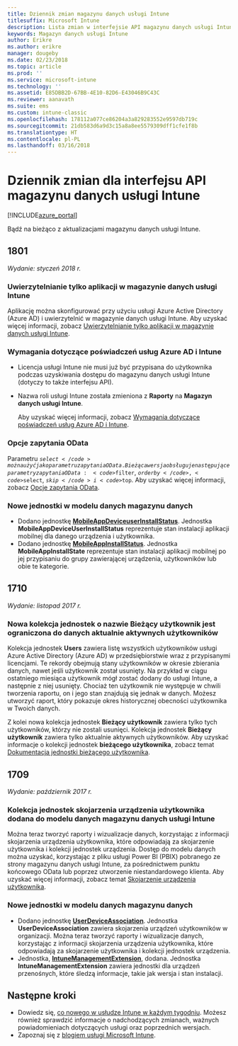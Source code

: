 ```yaml
---
title: Dziennik zmian magazynu danych usługi Intune
titlesuffix: Microsoft Intune
description: Lista zmian w interfejsie API magazynu danych usługi Intune.
keywords: Magazyn danych usługi Intune
author: Erikre
ms.author: erikre
manager: dougeby
ms.date: 02/23/2018
ms.topic: article
ms.prod: ''
ms.service: microsoft-intune
ms.technology: ''
ms.assetid: E85DBB2D-67BB-4E10-82D6-E43046B9C43C
ms.reviewer: aanavath
ms.suite: ems
ms.custom: intune-classic
ms.openlocfilehash: 178112a077ce86204a3a829283552e9597db719c
ms.sourcegitcommit: 21db583d6a9d3c15a8a8ee5579309dff1cfe1f8b
ms.translationtype: HT
ms.contentlocale: pl-PL
ms.lasthandoff: 03/16/2018
---
```

# <a name="change-log-for-the-intune-data-warehouse-api"></a>Dziennik zmian dla interfejsu API magazynu danych usługi Intune

[!INCLUDE[azure_portal](./includes/azure_portal.md)]

Bądź na bieżąco z aktualizacjami magazynu danych usługi Intune.

## <a name="1801"></a>1801
_Wydanie: styczeń 2018 r._

### <a name="intune-data-warehouse-application-only-authentication----1867540---"></a>Uwierzytelnianie tylko aplikacji w magazynie danych usługi Intune <!-- 1867540 -->

Aplikację można skonfigurować przy użyciu usługi Azure Active Directory (Azure AD) i uwierzytelnić w magazynie danych usługi Intune. Aby uzyskać więcej informacji, zobacz [Uwierzytelnianie tylko aplikacji w magazynie danych usługi Intune](data-warehouse-app-only-auth.md).

### <a name="azure-ad-and-intune-credential-requirements----2077525---"></a>Wymagania dotyczące poświadczeń usług Azure AD i Intune <!-- 2077525 -->

- Licencja usługi Intune nie musi już być przypisana do użytkownika podczas uzyskiwania dostępu do magazynu danych usługi Intune (dotyczy to także interfejsu API).
- Nazwa roli usługi Intune została zmieniona z **Raporty** na **Magazyn danych usługi Intune**. 

    Aby uzyskać więcej informacji, zobacz [Wymagania dotyczące poświadczeń usług Azure AD i Intune](reports-api-url.md#azure-ad-and-intune-credential-requirements).

### <a name="odata-query-options----2077711---"></a>Opcje zapytania OData <!-- 2077711 -->

Parametru <code>$select</code> można użyć jako parametru zapytania OData. Bieżąca wersja obsługuje następujące parametry zapytania OData: <code>$filter</code>, <code>$orderby</code>, <code>$select</code>, <code>$skip</code> i <code>$top</code>. Aby uzyskać więcej informacji, zobacz [Opcje zapytania OData](reports-api-url.md#odata-query-options).

### <a name="new-entities-in-the-in-data-warehouse-data-model----2077804---"></a>Nowe jednostki w modelu danych magazynu danych <!-- 2077804 -->

 - Dodano jednostkę [**MobileAppDeviceuserInstallStatus**](reports-ref-application.md#mobileappdeviceuserinstallstatus). Jednostka **MobileAppDeviceUserInstallStatus** reprezentuje stan instalacji aplikacji mobilnej dla danego urządzenia i użytkownika.
 - Dodano jednostkę [**MobileAppInstallStatus**](reports-ref-application.md#mobileappinstallstate). Jednostka **MobileAppInstallState** reprezentuje stan instalacji aplikacji mobilnej po jej przypisaniu do grupy zawierającej urządzenia, użytkowników lub obie te kategorie. 

## <a name="1710"></a>1710
_Wydanie: listopad 2017 r._

### <a name="a-new-entity-collection-named-current-user-is-limited-to-currently-active-user-data----1544273---"></a>Nowa kolekcja jednostek o nazwie Bieżący użytkownik jest ograniczona do danych aktualnie aktywnych użytkowników <!-- 1544273 -->

Kolekcja jednostek **Users** zawiera listę wszystkich użytkowników usługi Azure Active Directory (Azure AD) w przedsiębiorstwie wraz z przypisanymi licencjami. Te rekordy obejmują stany użytkowników w okresie zbierania danych, nawet jeśli użytkownik został usunięty. Na przykład w ciągu ostatniego miesiąca użytkownik mógł zostać dodany do usługi Intune, a następnie z niej usunięty. Chociaż ten użytkownik nie występuje w chwili tworzenia raportu, on i jego stan znajdują się jednak w danych. Możesz utworzyć raport, który pokazuje okres historycznej obecności użytkownika w Twoich danych.

Z kolei nowa kolekcja jednostek **Bieżący użytkownik** zawiera tylko tych użytkowników, którzy nie zostali usunięci. Kolekcja jednostek **Bieżący użytkownik** zawiera tylko aktualnie aktywnych użytkowników. Aby uzyskać informacje o kolekcji jednostek **bieżącego użytkownika**, zobacz temat [Dokumentacja jednostki bieżącego użytkownika](reports-ref-current-user.md).

## <a name="1709"></a>1709
_Wydanie: październik 2017 r._

### <a name="user-device-association-entity-collection-added-to-intune-data-warehouse-data-model----1187917---"></a>Kolekcja jednostek skojarzenia urządzenia użytkownika dodana do modelu danych magazynu danych usługi Intune <!-- 1187917 -->

Można teraz tworzyć raporty i wizualizacje danych, korzystając z informacji skojarzenia urządzenia użytkownika, które odpowiadają za skojarzenie użytkownika i kolekcji jednostek urządzenia. Dostęp do modelu danych można uzyskać, korzystając z pliku usługi Power BI (PBIX) pobranego ze strony magazynu danych usługi Intune, za pośrednictwem punktu końcowego OData lub poprzez utworzenie niestandardowego klienta. Aby uzyskać więcej informacji, zobacz temat [Skojarzenie urządzenia użytkownika](reports-ref-user-device.md).

### <a name="new-entities-in-the-in-data-warehouse-data-model----1479526--------"></a>Nowe jednostki w modelu danych magazynu danych <!-- 1479526 --><!-- -->

 - Dodano jednostkę [**UserDeviceAssociation**](reports-ref-user-device.md). Jednostka **UserDeviceAssociation** zawiera skojarzenia urządzeń użytkowników w organizacji. Można teraz tworzyć raporty i wizualizacje danych, korzystając z informacji skojarzenia urządzenia użytkownika, które odpowiadają za skojarzenie użytkownika i kolekcji jednostek urządzenia.  
 - Jednostka, [**IntuneManagementExtension**](reports-ref-intunemanagementextension.md), dodana. Jednostka **IntuneManagementExtension** zawiera jednostki dla urządzeń przenośnych, które śledzą informacje, takie jak wersja i stan instalacji.

## <a name="next-steps"></a>Następne kroki
 - Dowiedz się, [co nowego w usłudze Intune w każdym tygodniu](whats-new.md). Możesz również sprawdzić informacje o nadchodzących zmianach, ważnych powiadomieniach dotyczących usługi oraz poprzednich wersjach.
 - Zapoznaj się z [blogiem usługi Microsoft Intune](http://go.microsoft.com/fwlink/?LinkID=273882).
